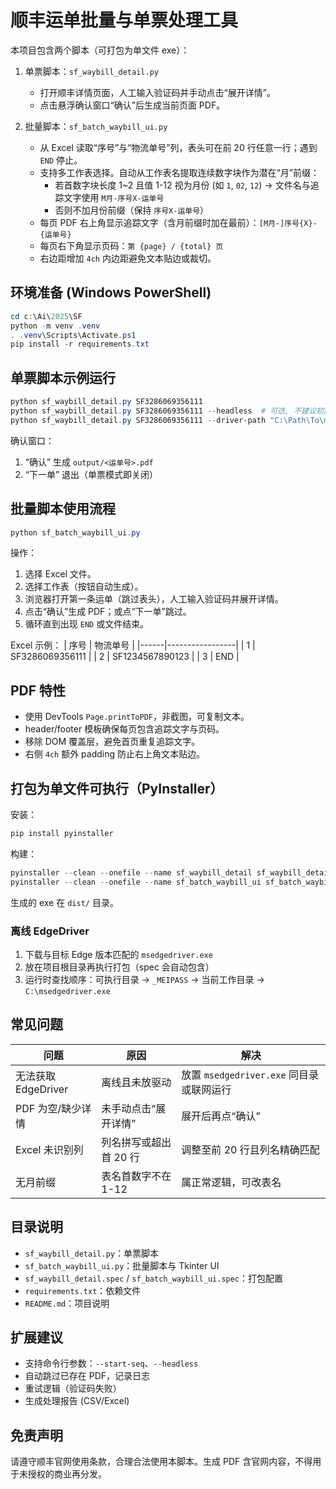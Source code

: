 # 顺丰运单批量与单票处理工具

本项目包含两个脚本（可打包为单文件 exe）：

1. 单票脚本：`sf_waybill_detail.py`
   - 打开顺丰详情页面，人工输入验证码并手动点击“展开详情”。
   - 点击悬浮确认窗口“确认”后生成当前页面 PDF。

2. 批量脚本：`sf_batch_waybill_ui.py`
   - 从 Excel 读取“序号”与“物流单号”列，表头可在前 20 行任意一行；遇到 `END` 停止。
   - 支持多工作表选择。自动从工作表名提取连续数字块作为潜在“月”前缀：
     * 若首数字块长度 1~2 且值 1-12 视为月份 (如 `1`, `02`, `12`) → 文件名与追踪文字使用 `M月-序号X-运单号`
     * 否则不加月份前缀（保持 `序号X-运单号`）
   - 每页 PDF 右上角显示追踪文字（含月前缀时加在最前）：`[M月-]序号{X}-{运单号}`
   - 每页右下角显示页码：`第 {page} / {total} 页`
   - 右边距增加 `4ch` 内边距避免文本贴边或裁切。

## 环境准备 (Windows PowerShell)
```powershell
cd c:\Ai\2025\SF
python -m venv .venv
. .venv\Scripts\Activate.ps1
pip install -r requirements.txt
```

## 单票脚本示例运行
```powershell
python sf_waybill_detail.py SF3286069356111
python sf_waybill_detail.py SF3286069356111 --headless  # 可选, 不建议初期使用
python sf_waybill_detail.py SF3286069356111 --driver-path "C:\Path\To\msedgedriver.exe"  # 离线驱动
```
确认窗口：
1. “确认” 生成 `output/<运单号>.pdf`
2. “下一单” 退出（单票模式即关闭）

## 批量脚本使用流程
```powershell
python sf_batch_waybill_ui.py
```
操作：
1. 选择 Excel 文件。
2. 选择工作表（按钮自动生成）。
3. 浏览器打开第一条运单（跳过表头），人工输入验证码并展开详情。
4. 点击“确认”生成 PDF；或点“下一单”跳过。
5. 循环直到出现 `END` 或文件结束。

Excel 示例：
| 序号 | 物流单号        |
|------|-----------------|
| 1    | SF3286069356111 |
| 2    | SF1234567890123 |
| 3    | END             |

## PDF 特性
- 使用 DevTools `Page.printToPDF`，非截图，可复制文本。
- header/footer 模板确保每页包含追踪文字与页码。
- 移除 DOM 覆盖层，避免首页重复追踪文字。
- 右侧 `4ch` 额外 padding 防止右上角文本贴边。

## 打包为单文件可执行（PyInstaller）
安装：
```powershell
pip install pyinstaller
```
构建：
```powershell
pyinstaller --clean --onefile --name sf_waybill_detail sf_waybill_detail.spec
pyinstaller --clean --onefile --name sf_batch_waybill_ui sf_batch_waybill_ui.spec
```
生成的 exe 在 `dist/` 目录。

### 离线 EdgeDriver
1. 下载与目标 Edge 版本匹配的 `msedgedriver.exe`
2. 放在项目根目录再执行打包（spec 会自动包含）
3. 运行时查找顺序：可执行目录 → `_MEIPASS` → 当前工作目录 → `C:\msedgedriver.exe`

## 常见问题
| 问题 | 原因 | 解决 |
|------|------|------|
| 无法获取 EdgeDriver | 离线且未放驱动 | 放置 `msedgedriver.exe` 同目录或联网运行 |
| PDF 为空/缺少详情 | 未手动点击“展开详情” | 展开后再点“确认” |
| Excel 未识别列 | 列名拼写或超出首 20 行 | 调整至前 20 行且列名精确匹配 |
| 无月前缀 | 表名首数字不在 1-12 | 属正常逻辑，可改表名 |

## 目录说明
- `sf_waybill_detail.py`：单票脚本
- `sf_batch_waybill_ui.py`：批量脚本与 Tkinter UI
- `sf_waybill_detail.spec` / `sf_batch_waybill_ui.spec`：打包配置
- `requirements.txt`：依赖文件
- `README.md`：项目说明

## 扩展建议
- 支持命令行参数：`--start-seq`、`--headless`
- 自动跳过已存在 PDF，记录日志
- 重试逻辑（验证码失败）
- 生成处理报告 (CSV/Excel)

## 免责声明
请遵守顺丰官网使用条款，合理合法使用本脚本。生成 PDF 含官网内容，不得用于未授权的商业再分发。
